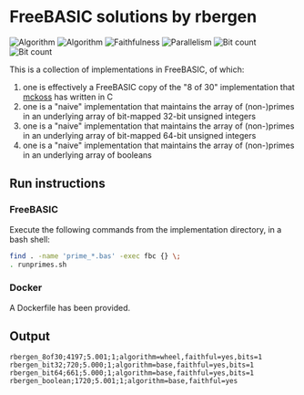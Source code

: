 # FreeBASIC solutions by rbergen

![Algorithm](https://img.shields.io/badge/Algorithm-base-green)
![Algorithm](https://img.shields.io/badge/Algorithm-wheel-yellowgreen)
![Faithfulness](https://img.shields.io/badge/Faithful-yes-green)
![Parallelism](https://img.shields.io/badge/Parallel-no-green)
![Bit count](https://img.shields.io/badge/Bits-1-green)
![Bit count](https://img.shields.io/badge/Bits-unknown-yellowgreen)

This is a collection of implementations in FreeBASIC, of which:

1. one is effectively a FreeBASIC copy of the "8 of 30" implementation that [mckoss](https://github.com/mckoss) has written in C
2. one is a "naive" implementation that maintains the array of (non-)primes in an underlying array of bit-mapped 32-bit unsigned integers
3. one is a "naive" implementation that maintains the array of (non-)primes in an underlying array of bit-mapped 64-bit unsigned integers
4. one is a "naive" implementation that maintains the array of (non-)primes in an underlying array of booleans

## Run instructions

### FreeBASIC

Execute the following commands from the implementation directory, in a bash shell:

```bash
find . -name 'prime_*.bas' -exec fbc {} \;
. runprimes.sh
```

### Docker

A Dockerfile has been provided.

## Output

```log
rbergen_8of30;4197;5.001;1;algorithm=wheel,faithful=yes,bits=1
rbergen_bit32;720;5.000;1;algorithm=base,faithful=yes,bits=1
rbergen_bit64;661;5.000;1;algorithm=base,faithful=yes,bits=1
rbergen_boolean;1720;5.001;1;algorithm=base,faithful=yes
```
